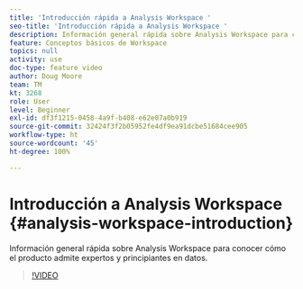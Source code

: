 ```yaml
---
title: 'Introducción rápida a Analysis Workspace '
seo-title: 'Introducción rápida a Analysis Workspace '
description: Información general rápida sobre Analysis Workspace para conocer cómo el producto admite expertos y principiantes en datos.
feature: Conceptos básicos de Workspace
topics: null
activity: use
doc-type: feature video
author: Doug Moore
team: TM
kt: 3268
role: User
level: Beginner
exl-id: df3f1215-0458-4a9f-b408-e62e07a0b919
source-git-commit: 32424f3f2b05952fe4df9ea91dcbe51684cee905
workflow-type: ht
source-wordcount: '45'
ht-degree: 100%

---
```


# Introducción a Analysis Workspace {#analysis-workspace-introduction}

Información general rápida sobre Analysis Workspace para conocer cómo el producto admite expertos y principiantes en datos.

>[!VIDEO](https://video.tv.adobe.com/v/28165/?quality=12)
